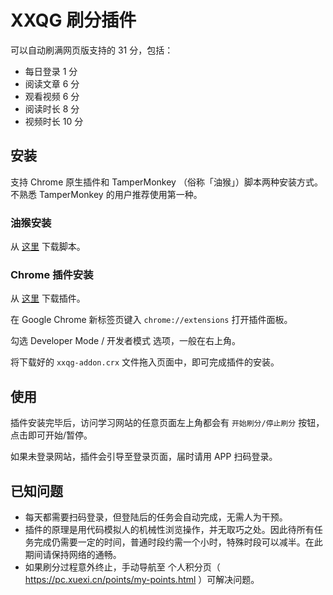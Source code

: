 # XXQG 刷分插件

可以自动刷满网页版支持的 31 分，包括：

 + 每日登录 1 分
 + 阅读文章 6 分
 + 观看视频 6 分
 + 阅读时长 8 分
 + 视频时长 10 分

## 安装

支持 Chrome 原生插件和 TamperMonkey （俗称「油猴」）脚本两种安装方式。不熟悉 TamperMonkey 的用户推荐使用第一种。

### 油猴安装

从 [这里](./build/xxqg.js) 下载脚本。

### Chrome 插件安装

从 [这里](https://github.com/hsfzxjy/xxqg-addon/raw/master/build/xxqg-addon.crx) 下载插件。

在 Google Chrome 新标签页键入 `chrome://extensions` 打开插件面板。

勾选 Developer Mode / 开发者模式 选项，一般在右上角。

将下载好的 `xxqg-addon.crx` 文件拖入页面中，即可完成插件的安装。

## 使用

插件安装完毕后，访问学习网站的任意页面左上角都会有 `开始刷分/停止刷分` 按钮，点击即可开始/暂停。

如果未登录网站，插件会引导至登录页面，届时请用 APP 扫码登录。

## 已知问题

 + 每天都需要扫码登录，但登陆后的任务会自动完成，无需人为干预。
 + 插件的原理是用代码模拟人的机械性浏览操作，并无取巧之处。因此待所有任务完成仍需要一定的时间，普通时段约需一个小时，特殊时段可以减半。在此期间请保持网络的通畅。
 + 如果刷分过程意外终止，手动导航至 个人积分页（ https://pc.xuexi.cn/points/my-points.html ）可解决问题。